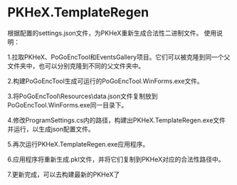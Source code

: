 # PKHeX.TemplateRegen
根据配置的settings.json文件，为PKHeX重新生成合法性二进制文件。
使用说明：

1.拉取PKHeX、PoGoEncTool和EventsGallery项目。它们可以被克隆到同一个父文件夹中，也可以分别克隆到不同的父文件夹中。

2.构建PoGoEncTool生成可运行的PoGoEncTool.WinForms.exe文件。

3.将PoGoEncTool\Resources\data.json文件复制放到PoGoEncTool.WinForms.exe同一目录下。

4.修改ProgramSettings.cs内的路径，构建出PKHeX.TemplateRegen.exe文件并运行，以生成json配置文件。

5.再次运行PKHeX.TemplateRegen.exe应用程序。

6.应用程序将重新生成.pkl文件，并将它们复制到PKHeX对应的合法性路径中。

7.更新完成，可以去构建最新的PKHeX了
